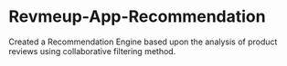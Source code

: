 # Revmeup-App-Recommendation
Created a Recommendation Engine based upon the analysis of product reviews using collaborative filtering method.


